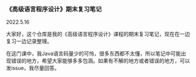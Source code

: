 ### 《高级语言程序设计》期末复习笔记

2022.5.16

大家好，这个仓库是我的《高级语言程序设计》课程的期末复习笔记，现在在一边复习一边记录整理。

在这门课中，我Java语言码量少的可怜，很多东西都不太懂，所以笔记中可能出现错误的地方，希望大家能够多多包涵。如果有不解的地方或者错误的地方，可以发issue，我尽量回答。